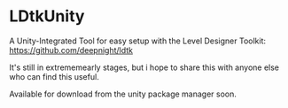 # LDtkUnity
A Unity-Integrated Tool for easy setup with the Level Designer Toolkit: https://github.com/deepnight/ldtk

It's still in extrememearly stages, but i hope to share this with anyone else who can find this useful.

Available for download from the unity package manager soon.
